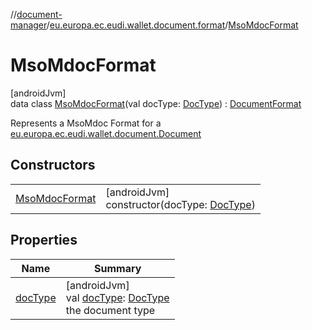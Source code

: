 //[document-manager](../../../index.md)/[eu.europa.ec.eudi.wallet.document.format](../index.md)/[MsoMdocFormat](index.md)

# MsoMdocFormat

[androidJvm]\
data class [MsoMdocFormat](index.md)(val docType: [DocType](../../eu.europa.ec.eudi.wallet.document/-doc-type/index.md)) : [DocumentFormat](../-document-format/index.md)

Represents a MsoMdoc Format for a [eu.europa.ec.eudi.wallet.document.Document](../../eu.europa.ec.eudi.wallet.document/-document/index.md)

## Constructors

| | |
|---|---|
| [MsoMdocFormat](-mso-mdoc-format.md) | [androidJvm]<br>constructor(docType: [DocType](../../eu.europa.ec.eudi.wallet.document/-doc-type/index.md)) |

## Properties

| Name | Summary |
|---|---|
| [docType](doc-type.md) | [androidJvm]<br>val [docType](doc-type.md): [DocType](../../eu.europa.ec.eudi.wallet.document/-doc-type/index.md)<br>the document type |
